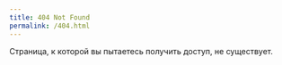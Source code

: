 ```yaml
---
title: 404 Not Found
permalink: /404.html
---
```


Страница, к которой вы пытаетесь получить доступ, не существует.
